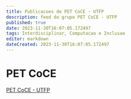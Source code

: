 ```yaml
---
title: Publicacoes de PET CoCE - UTFP
description: feed do grupo PET CoCE - UTFP
published: true
date: 2023-11-30T16:07:05.172497
tags: Interdisciplinar, Computacao e Inclusao
editor: markdown
dateCreated: 2023-11-30T16:07:05.172497
---
```


# PET CoCE
[PET CoCE - UTFP](/grupo/93PETCoCEUTFP.md)